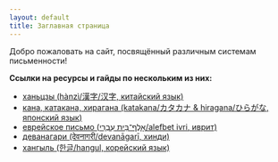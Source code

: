```yaml
---
layout: default
title: Заглавная страница
---
```


Добро пожаловать на сайт, посвящённый различным системам письменности!

<b>Ссылки на ресурсы и гайды по нескольким из них:</b>
- [ханьцзы (hànzì/漢字/汉字, китайский язык)](/hanzi/)
- [кана, катакана, хирагана (katakana/カタカナ & hiragana/ひらがな, японский язык)](/kana/)
- [еврейское письмо (אָלֶף־בֵּית עִבְרִי/alefbet ivri, иврит)](/alefbet/)
- [деванагари (देवनागरी/devanāgarī, хинди)](/devanagari/)
- [хангыль (한글/hangul, корейский язык)](/hangul/)
